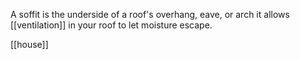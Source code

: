 A soffit is the underside of a roof's overhang, eave, or arch
it allows [[ventilation]] in your roof to let moisture escape.

[[house]]